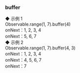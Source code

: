### buffer  

◆ 示例 1  
Observable.range(1, 7).buffer(4)  
onNext：1, 2, 3, 4    
onNext：5, 6, 7  
◆ 示例 2  
Observable.range(1, 7).buffer(4, 3)  
onNext：1, 2, 3, 4    
onNext：4, 5, 6, 7    
onNext：7    

